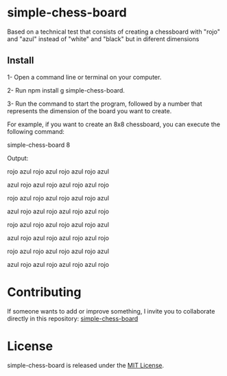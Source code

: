 # simple-chess-board
Based on a technical test that consists of creating a chessboard with "rojo" and "azul" instead of "white" and "black" but in diferent dimensions

## Install

1- Open a command line or terminal on your computer.

2- Run npm install g simple-chess-board.

3- Run the command to start the program, followed by a number that represents the dimension of the board you want to create.

For example, if you want to create an 8x8 chessboard, you can execute the following command:

simple-chess-board 8

Output:

rojo azul rojo azul rojo azul rojo azul

azul rojo azul rojo azul rojo azul rojo

rojo azul rojo azul rojo azul rojo azul

azul rojo azul rojo azul rojo azul rojo

rojo azul rojo azul rojo azul rojo azul

azul rojo azul rojo azul rojo azul rojo

rojo azul rojo azul rojo azul rojo azul

azul rojo azul rojo azul rojo azul rojo





# Contributing

If someone wants to add or improve something, I invite you to collaborate directly in this repository: [simple-chess-board](https://github.com/Octa96mz/simple-chess-board)

# License

simple-chess-board is released under the [MIT License](https://opensource.org/licenses/MIT).